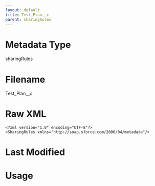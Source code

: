 ```yaml
---
layout: default
title: Test_Plan__c
parent: sharingRules
---
```

# Metadata Type
sharingRules


# Filename 
Test_Plan__c


# Raw XML
```
<?xml version="1.0" encoding="UTF-8"?>
<SharingRules xmlns="http://soap.sforce.com/2006/04/metadata"/>
```


# Last Modified


# Usage

